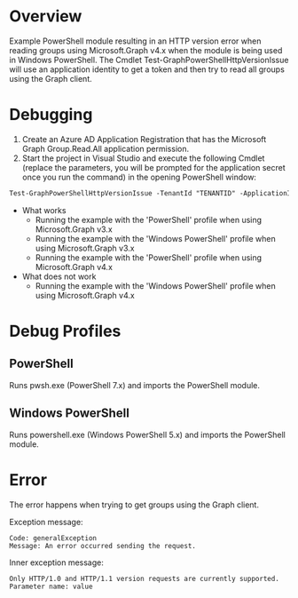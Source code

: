 # Overview

Example PowerShell module resulting in an HTTP version error when reading groups using Microsoft.Graph v4.x when the module is being used in Windows PowerShell. The Cmdlet Test-GraphPowerShellHttpVersionIssue will use an application identity to get a token and then try to read all groups using the Graph client.

# Debugging

1. Create an Azure AD Application Registration that has the Microsoft Graph Group.Read.All application permission.
2. Start the project in Visual Studio and execute the following Cmdlet (replace the parameters, you will be prompted for the application secret once you run the command) in the opening PowerShell window:

```ps
Test-GraphPowerShellHttpVersionIssue -TenantId "TENANTID" -ApplicationId "APPLICATIONID" -ApplicationSecret (Read-Host -Prompt "Enter application secret" -AsSecureString)
```

- What works
  - Running the example with the 'PowerShell' profile when using Microsoft.Graph v3.x
  - Running the example with the 'Windows PowerShell' profile when using Microsoft.Graph v3.x
  - Running the example with the 'PowerShell' profile when using Microsoft.Graph v4.x
- What does not work
  - Running the example with the 'Windows PowerShell' profile when using Microsoft.Graph v4.x

# Debug Profiles

## PowerShell

Runs pwsh.exe (PowerShell 7.x) and imports the PowerShell module.

## Windows PowerShell

Runs powershell.exe (Windows PowerShell 5.x) and imports the PowerShell module.

# Error

The error happens when trying to get groups using the Graph client.

Exception message:

```
Code: generalException
Message: An error occurred sending the request.
```

Inner exception message:

```
Only HTTP/1.0 and HTTP/1.1 version requests are currently supported.
Parameter name: value
```
